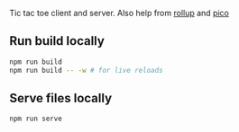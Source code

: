 Tic tac toe client and server. Also help from [rollup] and [pico]

[rollup]: https://rollupjs.org/guide/en/

## Run build locally

```bash
npm run build
npm run build -- -w # for live reloads
```

## Serve files locally

```
npm run serve
```

[rollup]: https://rollupjs.org/guide/en/
[pico]: https://picocss.com/docs/
